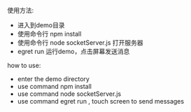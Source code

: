 使用方法:

* 进入到demo目录
* 使用命令行 npm install
* 使用命令行 node socketServer.js 打开服务器
* egret run 运行demo，点击屏幕发送消息


how to use:

* enter the demo directory
* use command npm install
* use command node socketServer.js
* use command egret run , touch screen to send messages